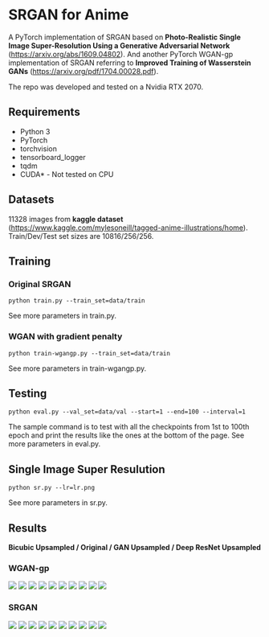 # SRGAN for Anime 

A PyTorch implementation of SRGAN based on __Photo-Realistic Single Image Super-Resolution Using a Generative Adversarial Network__ (https://arxiv.org/abs/1609.04802).
And another PyTorch WGAN-gp implementation of SRGAN referring to __Improved Training of Wasserstein GANs__ (https://arxiv.org/pdf/1704.00028.pdf).

The repo was developed and tested on a Nvidia RTX 2070.

## Requirements

* Python 3
* PyTorch
* torchvision
* tensorboard_logger
* tqdm
* CUDA* - Not tested on CPU


## Datasets

11328 images from __kaggle dataset__ (https://www.kaggle.com/mylesoneill/tagged-anime-illustrations/home). Train/Dev/Test set sizes are 10816/256/256.

## Training

### Original SRGAN

```
python train.py --train_set=data/train
```
See more parameters in train.py.

### WGAN with gradient penalty

```
python train-wgangp.py --train_set=data/train
```
See more parameters in train-wgangp.py.


## Testing

```
python eval.py --val_set=data/val --start=1 --end=100 --interval=1
```
The sample command is to test with all the checkpoints from 1st to 100th epoch and print the results like the ones at the bottom of the page.
See more parameters in eval.py.


## Single Image Super Resulution

```
python sr.py --lr=lr.png
```
See more parameters in sr.py.

## Results

__Bicubic Upsampled / Original / GAN Upsampled / Deep ResNet Upsampled__

### WGAN-gp

<img src="https://github.com/goldhuang/SRGAN-PyTorch/blob/master/results/WGAN-GP/2.png">
<img src="https://github.com/goldhuang/SRGAN-PyTorch/blob/master/results/WGAN-GP/3.png">
<img src="https://github.com/goldhuang/SRGAN-PyTorch/blob/master/results/WGAN-GP/4.png">
<img src="https://github.com/goldhuang/SRGAN-PyTorch/blob/master/results/WGAN-GP/5.png">
<img src="https://github.com/goldhuang/SRGAN-PyTorch/blob/master/results/WGAN-GP/6.png">
<img src="https://github.com/goldhuang/SRGAN-PyTorch/blob/master/results/WGAN-GP/7.png">
<img src="https://github.com/goldhuang/SRGAN-PyTorch/blob/master/results/WGAN-GP/8.png">
<img src="https://github.com/goldhuang/SRGAN-PyTorch/blob/master/results/WGAN-GP/9.png">
<img src="https://github.com/goldhuang/SRGAN-PyTorch/blob/master/results/WGAN-GP/10.png">
<img src="https://github.com/goldhuang/SRGAN-PyTorch/blob/master/results/WGAN-GP/11.png">

### SRGAN

<img src="https://github.com/goldhuang/SRGAN-PyTorch/blob/master/results/SRGAN/2.png">
<img src="https://github.com/goldhuang/SRGAN-PyTorch/blob/master/results/SRGAN/3.png">
<img src="https://github.com/goldhuang/SRGAN-PyTorch/blob/master/results/SRGAN/4.png">
<img src="https://github.com/goldhuang/SRGAN-PyTorch/blob/master/results/SRGAN/5.png">
<img src="https://github.com/goldhuang/SRGAN-PyTorch/blob/master/results/SRGAN/6.png">
<img src="https://github.com/goldhuang/SRGAN-PyTorch/blob/master/results/SRGAN/7.png">
<img src="https://github.com/goldhuang/SRGAN-PyTorch/blob/master/results/SRGAN/8.png">
<img src="https://github.com/goldhuang/SRGAN-PyTorch/blob/master/results/SRGAN/9.png">
<img src="https://github.com/goldhuang/SRGAN-PyTorch/blob/master/results/SRGAN/10.png">
<img src="https://github.com/goldhuang/SRGAN-PyTorch/blob/master/results/SRGAN/11.png">
